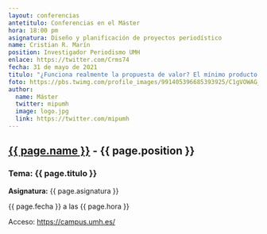 ```yaml
---
layout: conferencias
antetitulo: Conferencias en el Máster
hora: 18:00 pm
asignatura: Diseño y planificación de proyectos periodístico 
name: Cristian R. Marín
position: Investigador Periodismo UMH
enlace: https://twitter.com/Crms74
fecha: 31 de mayo de 2021
titulo: "¿Funciona realmente la propuesta de valor? El mínimo producto viable"
foto: https://pbs.twimg.com/profile_images/991405396685393925/C1gVOWAG_400x400.jpg
author:
  name: Máster
  twitter: mipumh
  image: logo.jpg
  link: https://twitter.com/mipumh
---
```


<h2><a href="{{ page.enlace }}">{{ page.name }}</a> - {{ page.position }}</h2>
<h3>Tema: {{ page.titulo }}</h3>
<p><strong>Asignatura:</strong> {{ page.asignatura }}</p>
<p>{{ page.fecha }} a las {{ page.hora }}</p>
<p>Acceso: <a href="https://campus.umh.es/">https://campus.umh.es/</a>
<img src="{{ page.foto }}" alt="" class="img-fluid img-rounded">
